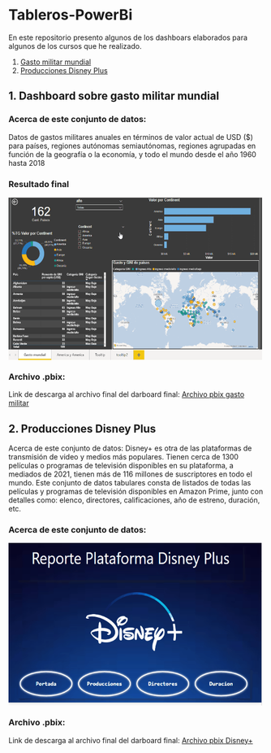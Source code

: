 # Tableros-PowerBi
En este repositorio presento algunos de los dashboars elaborados para algunos de los cursos que he realizado.

1. [Gasto militar mundial](#id1)
2. [Producciones Disney Plus](#id2)

## 1. Dashboard sobre gasto militar mundial  <a name="id1"></a>

### Acerca de este conjunto de datos:
Datos de gastos militares anuales en términos de valor actual de USD ($) para países, regiones autónomas semiautónomas, regiones agrupadas en función de la geografía o la economía, y todo el mundo desde el año 1960 hasta 2018

### Resultado final
<img align="center" alt="GIF" src="https://github.com/f3derico1991/Tableros-PowerBi/blob/main/tableros-PowerBi/gasto-militar-utn/Animation.gif?raw=true" width="500" height="320" />

### Archivo .pbix:
Link de descarga al archivo final del darboard final: [Archivo pbix gasto militar](https://github.com/f3derico1991/Tableros-PowerBi/blob/main/tableros-PowerBi/disneyplus-coderhouse/Disney.pbix)


## 2. Producciones Disney Plus  <a name="id2"></a>

Acerca de este conjunto de datos: Disney+ es otra de las plataformas de transmisión de video y medios más populares. Tienen cerca de 1300 películas o programas de televisión disponibles en su plataforma, a mediados de 2021, tienen más de 116 millones de suscriptores en todo el mundo. Este conjunto de datos tabulares consta de listados de todas las películas y programas de televisión disponibles en Amazon Prime, junto con detalles como: elenco, directores, calificaciones, año de estreno, duración, etc.

### Acerca de este conjunto de datos:
<img align="center" alt="GIF" src="https://github.com/f3derico1991/Tableros-PowerBi/blob/main/tableros-PowerBi/disneyplus-coderhouse/disney_coder.gif?raw=true" width="500" height="320" />

### Archivo .pbix:

Link de descarga al archivo final del darboard final: [Archivo pbix Disney+](https://github.com/f3derico1991/Tableros-PowerBi/blob/main/tableros-PowerBi/gasto-militar-utn/Herrera-federico.pbix)
